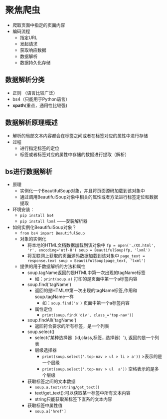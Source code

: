 # 聚焦爬虫- 爬取页面中指定的页面内容- 编码流程    - 指定URL    - 发起请求    - 获取响应数据    - 数据解析    - 数据持久化存储## 数据解析分类- 正则 （语言比较广泛）- bs4（只能用于Python语言）- **xpath**(重点，通用性比较强)## 数据解析原理概述- 解析的局部文本内容都会在标签之间或者在标签对应的属性中进行存储- 过程    - 进行指定标签的定位    - 标签或者标签对应的属性中存储的数据进行提取（解析）    ## bs进行数据解析- 原理    - 实例化一个BeautifulSoup对象，并且将页面源码加载到该对象中    - 通过调用BeautifulSoup对象中相关的属性或者方法进行标签定位和数据提取- 环境安装：    - `pip install bs4`    - `pip install lxml` ——安装解析器- 如何实例化BeautifulSoup对象？    - `from bs4 import BeautifulSoup`    - 对象的实例化        - 将本地的HTML文档数据加载到该对象中            `fp = open('./XX.html', 'r', encoding='utf-8')             soup = BeautifulSoup(fp, 'lxml')`        - 将互联网上获取的页面源码数据加载到该对象中            `page_text = response.text             soup = BeautifulSoup(page_text, 'lxml')`    - 提供的用于数据解析的方法和属性        - soup.tagName返回的是HTML中第一次出现的tagName标签            - 如：`print(soup.a)` 打印的是页面中第一个a标签内容        - soup.find('tagName')            - 返回的是HTML中第一次出现的tagName标签,作用和soup.tagName一样                - 如：`soup.find('a')` 页面中第一个a标签内容            - 属性定位                - `print(soup.find('div', class_='top-nav'))`        - soup.findAll('tagName')            - 返回符合要求的所有标签，是一个列表        - soup.select()            - select('某种选择器（id,class,标签...选择器）'), 返回的是一个列表            - 层级选择器                - `print(soup.select('.top-nav > ul > li > a'))` >表示的是一个层级                - `print(soup.select('.top-nav > ul  a'))` 空格表示的是多个层级        - 获取标签之间的文本数据            - `soup.a.text/string/get_text()`            - text/get_text():可以获取某一标签中所有文本内容            - string只能获取某标签下直系的文本内容        - 获取标签中属性值            - `soup.a['href']`        